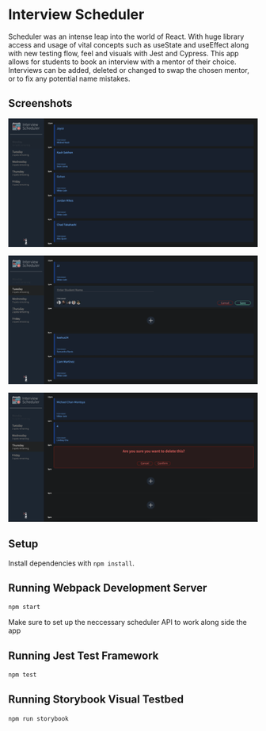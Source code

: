 # Interview Scheduler
Scheduler was an intense leap into the world of React. With huge library access and usage of vital concepts such as useState and useEffect along with new testing flow, feel and visuals with Jest and Cypress. This app allows for students to book an interview with a mentor of their choice. Interviews can be added, deleted or changed to swap the chosen mentor, or to fix any potential name mistakes.

## Screenshots

!["Fully booked day of appointments"](https://github.com/Kashus24/scheduler/blob/master/docs/fully-booked-day.png?raw=true)

!["Add new appointment"](https://github.com/Kashus24/scheduler/blob/master/docs/add-appointment.png?raw=true)

!["Delete appointment confirmation or cancel"](https://github.com/Kashus24/scheduler/blob/master/docs/appointment-delete-or-cancel-delete.png?raw=true)


## Setup

Install dependencies with `npm install`.

## Running Webpack Development Server

```sh
npm start
```
Make sure to set up the neccessary scheduler API to work along side the app

## Running Jest Test Framework

```sh
npm test
```


## Running Storybook Visual Testbed

```sh
npm run storybook
```
